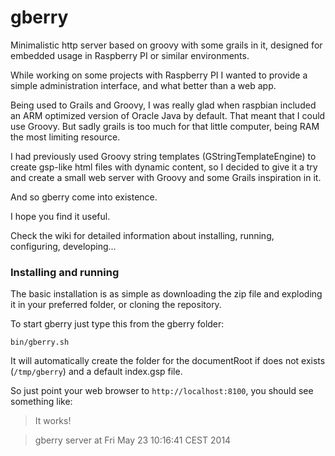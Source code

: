 gberry
======

Minimalistic http server based on groovy with some grails in it, designed for embedded usage in Raspberry PI or similar environments.

While working on some projects with Raspberry PI I wanted to provide a simple administration interface, and what better than a web app.

Being used to Grails and Groovy, I was really glad when raspbian included an ARM optimized version of Oracle Java by default. That meant that I could use Groovy. But sadly grails is too much for that little computer, being RAM the most limiting resource.

I had previously used Groovy string templates (GStringTemplateEngine) to create gsp-like html files with dynamic content, so I decided to give it a try and create a small web server with Groovy and some Grails inspiration in it.

And so gberry come into existence.

I hope you find it useful.

Check the wiki for detailed information about installing, running, configuring, developing...

### Installing and running

The basic installation is as simple as downloading the zip file and exploding it in your preferred folder, or cloning the repository.

To start gberry just type this from the gberry folder:

`bin/gberry.sh`

It will automatically create the folder for the documentRoot if does not exists (`/tmp/gberry`) and a default index.gsp file.

So just point your web browser to `http://localhost:8100`, you should see something like:

> It works!

> gberry server at Fri May 23 10:16:41 CEST 2014
